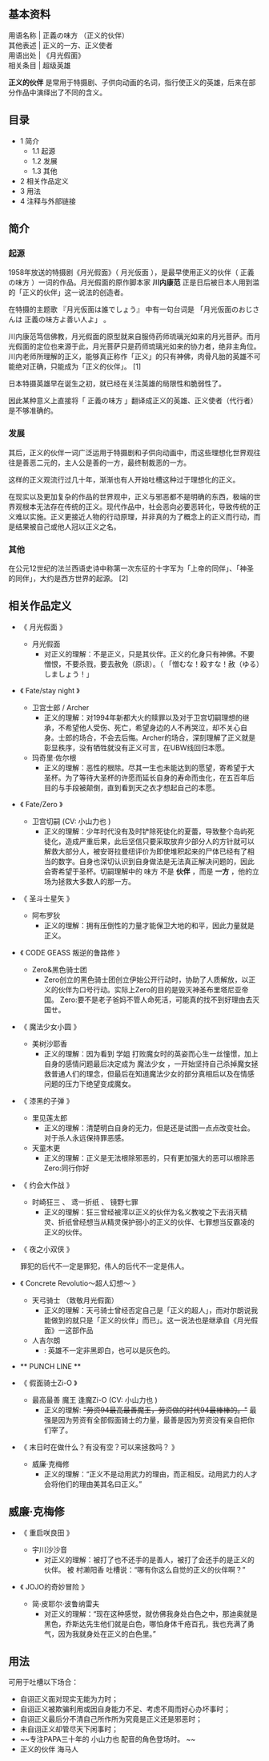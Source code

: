 **基本资料**  
---  
用语名称  |  正義の味方  （正义的伙伴）   
其他表述  |  正义的一方、正义使者   
用语出处  |  《月光假面》   
相关条目  |  超级英雄   
  
**正义的伙伴** 是常用于特摄剧、子供向动画的名词，指行使正义的英雄，后来在部分作品中演绎出了不同的含义。

##  目录

  * 1  简介 
    * 1.1  起源 
    * 1.2  发展 
    * 1.3  其他 
  * 2  相关作品定义 
  * 3  用法 
  * 4  注释与外部链接 

##  简介

###  起源

1958年放送的特摄剧《月光假面》（  月光仮面  ），是最早使用正义的伙伴（  正義の味方  ）一词的作品。月光假面的原作脚本家 **川内康范**
正是日后被日本人用到滥的「正义的伙伴」这一说法的创造者。

在特摄的主题歌  『月光仮面は誰でしょう』  中有一句台词是  「月光仮面のおじさんは 正義の味方よ善い人よ」  。

川内康范笃信佛教，月光假面的原型就来自服侍药师琉璃光如来的月光菩萨。而月光假面的定位也来源于此，月光菩萨只是药师琉璃光如来的协力者，绝非主角位。川内老师所理解的正义，能够真正称作「正义」的只有神佛，肉骨凡胎的英雄不可能绝对正确，只能成为「正义的伙伴」。
[1]

日本特摄英雄早在诞生之初，就已经在关注英雄的局限性和脆弱性了。

因此某种意义上直接将「  正義の味方  」翻译成正义的英雄、正义使者（代行者）是不够准确的。

###  发展

其后，正义的伙伴一词广泛运用于特摄剧和子供向动画中，而这些理想化世界观往往是善恶二元的，主人公是善的一方，最终制裁恶的一方。

这样的正义观流行过几十年，渐渐也有人开始吐槽这种过于理想化的正义。

在现实以及更加复杂的作品的世界观中，正义与邪恶都不是明确的东西，极端的世界观根本无法存在传统的正义。现代作品中，社会恶向必要恶转化，导致传统的正义难以实施。正义更接近人物的行动原理，并非真的为了概念上的正义而行动，而是结果被自己或他人冠以正义之名。

###  其他

在公元12世纪的法兰西语史诗中称第一次东征的十字军为「上帝的同伴」、「神圣的同伴」，大约是西方世界的起源。  [2]

##  相关作品定义

  * 《  月光假面  》 
    * 月光假面 
      * 对正义的理解：不是正义，只是其伙伴。正义的化身只有神佛。不要憎恨，不要杀戮，要去赦免（原谅）。（  「憎むな！殺すな！赦（ゆる）しましょう！」 

  * 《  Fate/stay night  》 
    * 卫宫士郎  /  Archer 
      * 正义的理解：对1994年新都大火的赎罪以及对于卫宫切嗣理想的继承，不希望他人受伤、死亡，希望身边的人不再哭泣，却不关心自身。士郎的场合，不会去后悔。Archer的场合，深刻理解了正义就是彰显秩序，没有牺牲就没有正义可言，在UBW线回归本愿。 
    * 玛奇里·佐尔根 
      * 正义的理解：恶性的根除。尽其一生也未能达到的愿望，寄希望于大圣杯。为了等待大圣杯的许愿而延长自身的寿命而虫化，在五百年后目的与手段被颠倒，直到看到天之衣才想起自己的本愿。 

  * 《  Fate/Zero  》 
    * 卫宫切嗣  (CV:  小山力也  ) 
      * 正义的理解：少年时代没有及时铲除死徒化的夏蕾，导致整个岛屿死徒化，造成严重后果，此后坚信只要采取放弃少部分人的方针就可以解救大部分人，被安哥拉曼纽评价为即使堆积起来的尸体已经有了相当的数字。自身也深切认识到自身做法是无法真正解决问题的，因此会寄希望于圣杯。切嗣理解中的  味方  不是 **伙伴** ，而是 **一方** ，他的立场为拯救大多数人的那一方。 

  * 《  圣斗士星矢  》 
    * 阿布罗狄 
      * 正义的理解：拥有压倒性的力量才能保卫大地的和平，因此力量就是正义。 

  * 《  CODE GEASS 叛逆的鲁路修  》 
    * Zero&黑色骑士团 
      * Zero创立的黑色骑士团创立伊始公开行动时，协助了人质解放，以正义的伙伴为口号行动。实际上Zero的目的是毁灭神圣布里塔尼亚帝国。  Zero:要不是老子爸妈不管人命死活，可能真的找不到好理由去灭国ㄝ。 

  * 《  魔法少女小圆  》 
    * 美树沙耶香 
      * 正义的理解：因为看到  学姐  打败魔女时的英姿而心生一丝憧憬，加上自身的感情问题最后决定成为  魔法少女  ，一开始坚持自己杀掉魔女拯救普通人们的理念，但最后在知道魔法少女的部分真相后以及在情感问题的压力下绝望变成魔女。 

  * 《  漆黑的子弹  》 
    * 里见莲太郎 
      * 正义的理解：清楚明白自身的无力，但是还是试图一点点改变社会。对于杀人永远保持罪恶感。 
    * 天童木更 
      * 正义的理解：正义是无法根除邪恶的，只有更加强大的恶可以根除恶  Zero:同行你好 

  * 《  约会大作战  》 
    * 时崎狂三  、  鸢一折纸  、  镜野七罪 
      * 正义的理解：狂三曾经被澪以正义的伙伴为名义教唆之下去消灭精灵、折纸曾经想当从精灵保护弱小的正义的伙伴、七罪想当反霸凌的正义的伙伴。 

  * 《  夜之小双侠  》 

     罪犯的后代不一定是罪犯，伟人的后代不一定是伟人。 

  * 《  Concrete Revolutio～超人幻想～  》 
    * 天弓骑士  （致敬月光假面） 
      * 正义的理解：天弓骑士曾经否定自己是「正义的超人」，而对尔朗说我能做到的就只是「正义的伙伴」而已」。这一说法也是继承自《月光假面》一这部作品 
    * 人吉尔朗 
      * :  英雄不一定非黑即白，也可以是灰色的。 

  * ** PUNCH LINE  **

  * 《  假面骑士Zi-O  》 
    * 最高最善  魔王  逢魔Zi-O  (CV:  小山力也  ) 
      * 正义的理解: ~~"劳资94最高最善魔王，劳资做的时代94最棒棒的。"~~ 最强是因为劳资有全部假面骑士的力量，最善是因为劳资没有亲自把你们宰了。 

  * 《  末日时在做什么？有没有空？可以来拯救吗？  》 
    * 威廉·克梅修 
      * 正义的理解：“正义不是动用武力的理由，而正相反。动用武力的人才会将他们的理由美其名曰正义。” 

威廉·克梅修  
---  
  
  * 《  重启咲良田  》 
    * 宇川沙沙音 
      * 对正义的理解：被打了也不还手的是善人，被打了会还手的是正义的伙伴。  被  村濑阳香  吐槽说：“哪有你这么自觉的正义的伙伴啊？” 

  * 《  JOJO的奇妙冒险  》 
    * 简·皮耶尔·波鲁纳雷夫 
      * 对正义的理解：“现在这种感觉，就仿佛我身处白色之中，那迪奥就是黑色，乔斯达先生他们就是白色，哪怕身体千疮百孔，我也充满了勇气，因为我就身处在正义的白色里。” 

##  用法

可用于吐槽以下场合：

  * 自诩正义面对现实无能为力时； 
  * 自诩正义被欺骗利用或因自身能力不足、考虑不周而好心办坏事时； 
  * 自诩正义最后分不清自己所作所为究竟是正义还是邪恶时； 
  * 未自诩正义却管尽天下闲事时； 
  * ~~专注PAPA三十年的 小山力也  配音的角色登场时。 ~~
  * 正义的伙伴 海马人 